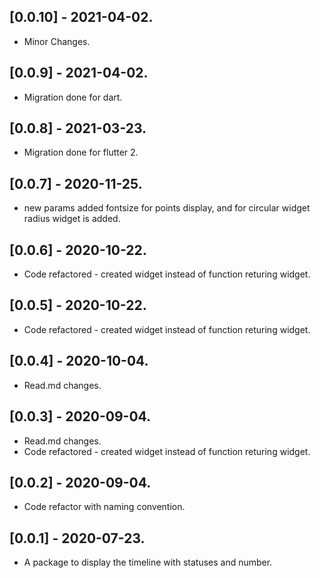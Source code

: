 ## [0.0.10] - 2021-04-02.

* Minor Changes.

## [0.0.9] - 2021-04-02.

* Migration done for dart.
## [0.0.8] - 2021-03-23.

* Migration done for flutter 2.
## [0.0.7] - 2020-11-25.

* new params added fontsize for points display, and for circular widget radius widget is added.

## [0.0.6] - 2020-10-22.

* Code refactored - created widget instead of function returing widget. 

## [0.0.5] - 2020-10-22.

* Code refactored - created widget instead of function returing widget. 

## [0.0.4] - 2020-10-04.

* Read.md changes.

## [0.0.3] - 2020-09-04.

* Read.md changes.
* Code refactored - created widget instead of function returing widget. 

## [0.0.2] - 2020-09-04.

* Code refactor with naming convention.

## [0.0.1] - 2020-07-23.

* A package to display the timeline with statuses and number.


